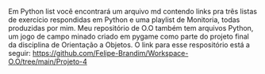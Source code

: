 Em Python list você encontrará um arquivo md contendo links pra três listas de exercício respondidas em Python e uma playlist de Monitoria, todas produzidas por mim. 
Meu repositório de O.O também tem arquivos Python, um jogo de campo minado criado em pygame como parte do projeto final da disciplina de Orientação a Objetos. 
O link para esse respositório está a seguir: https://github.com/Felipe-Brandim/Workspace-O.O/tree/main/Projeto-4
